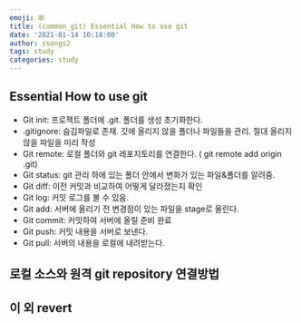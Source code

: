 ```yaml
---
emoji: 🕸
title: (common_git) Essential How to use git 
date: '2021-01-14 10:18:00'
author: ssongs2
tags: study
categories: study
---
```


## Essential How to use git

- Git init: 프로젝트 폴더에 .git. 폴더를 생성 초기화한다.
- .gitignore: 숨김파일로 존재. 깃에 올리지 않을 폴더나 파일들을 관리. 절대 올리지 않을 파일을 미리 작성
- Git remote: 로컬 폴더와 git 레포지토리를 연결한다. ( git remote add origin .git)
- Git status: git 관리 하에 있는 폴더 안에서 변화가 있는 파일&폴더를 알려줌.
- Git diff: 이전 커밋과 비교하여 어떻게 달라졌는지 확인
- Git log: 커밋 로그를 볼 수 있음. 
- Git add: 서버에 올리기 전 변경점이 있는 파일을 stage로 올린다.
- Git commit: 커밋하여 서버에 올릴 준비 완료
- Git push: 커밋 내용을 서버로 보낸다.
- Git pull: 서버의 내용을 로컬에 내려받는다.

## 로컬 소스와 원격 git repository 연결방법

## 이 외 revert



